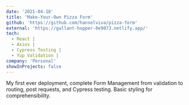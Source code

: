 ```yaml
---
date: '2021-04-18'
title: 'Make-Your-Own Pizza Form'
github: 'https://github.com/hanselviva/pizza-form'
external: 'https://gallant-hopper-0e9073.netlify.app/'
tech:
  - React |
  - Axios |
  - Cypress Testing |
  - Yup Validation |
company: 'Personal'
showInProjects: false
---
```


My first ever deployment, complete Form Management from validation to routing, post requests, and Cypress testing. Basic styling for comprehensibility.
